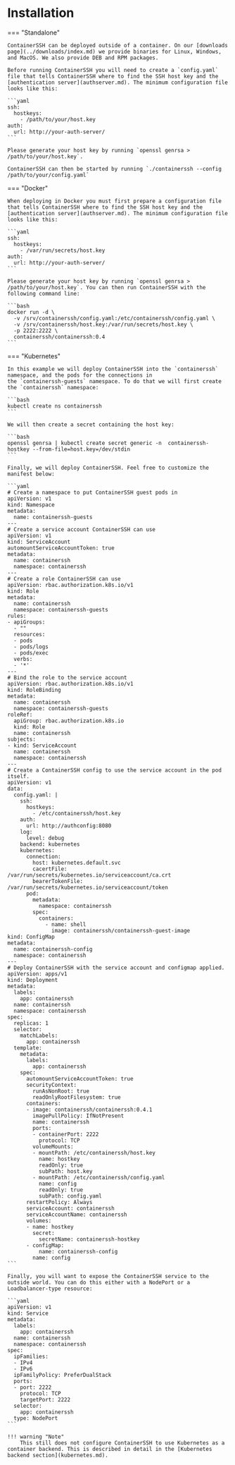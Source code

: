 
<h1>Installation</h1>

=== "Standalone"

    ContainerSSH can be deployed outside of a container. On our [downloads page](../downloads/index.md) we provide binaries for Linux, Windows, and MacOS. We also provide DEB and RPM packages.
    
    Before running ContainerSSH you will need to create a `config.yaml` file that tells ContainerSSH where to find the SSH host key and the [authentication server](authserver.md). The minimum configuration file looks like this:
    
    ```yaml
    ssh:
      hostkeys:
        - /path/to/your/host.key
    auth:
      url: http://your-auth-server/
    ```

    Please generate your host key by running `openssl genrsa > /path/to/your/host.key`.
    
    ContainerSSH can then be started by running `./containerssh --config /path/to/your/config.yaml`

=== "Docker"

    When deploying in Docker you must first prepare a configuration file that tells ContainerSSH where to find the SSH host key and the [authentication server](authserver.md). The minimum configuration file looks like this:
    
    ```yaml
    ssh:
      hostkeys:
        - /var/run/secrets/host.key
    auth:
      url: http://your-auth-server/
    ```
    
    Please generate your host key by running `openssl genrsa > /path/to/your/host.key`. You can then run ContainerSSH with the following command line:
    
    ```bash
    docker run -d \
      -v /srv/containerssh/config.yaml:/etc/containerssh/config.yaml \
      -v /srv/containerssh/host.key:/var/run/secrets/host.key \
      -p 2222:2222 \
      containerssh/containerssh:0.4
    ```

=== "Kubernetes"

    In this example we will deploy ContainerSSH into the `containerssh` namespace, and the pods for the connections in
    the `containerssh-guests` namespace. To do that we will first create the `containerssh` namespace:

    ```bash
    kubectl create ns containerssh
    ```
    
    We will then create a secret containing the host key:
    
    ```bash
    openssl genrsa | kubectl create secret generic -n  containerssh-hostkey --from-file=host.key=/dev/stdin
    ```

    Finally, we will deploy ContainerSSH. Feel free to customize the manifest below:

    ```yaml
    # Create a namespace to put ContainerSSH guest pods in
    apiVersion: v1
    kind: Namespace
    metadata:
      name: containerssh-guests
    ---
    # Create a service account ContainerSSH can use
    apiVersion: v1
    kind: ServiceAccount
    automountServiceAccountToken: true
    metadata:
      name: containerssh
      namespace: containerssh
    ---
    # Create a role ContainerSSH can use
    apiVersion: rbac.authorization.k8s.io/v1
    kind: Role
    metadata:
      name: containerssh
      namespace: containerssh-guests
    rules:
    - apiGroups:
      - ""
      resources:
      - pods
      - pods/logs
      - pods/exec
      verbs:
      - '*'
    ---
    # Bind the role to the service account
    apiVersion: rbac.authorization.k8s.io/v1
    kind: RoleBinding
    metadata:
      name: containerssh
      namespace: containerssh-guests
    roleRef:
      apiGroup: rbac.authorization.k8s.io
      kind: Role
      name: containerssh
    subjects:
    - kind: ServiceAccount
      name: containerssh
      namespace: containerssh
    ---
    # Create a ContainerSSH config to use the service account in the pod itself.
    apiVersion: v1
    data:
      config.yaml: |
        ssh:
          hostkeys:
            - /etc/containerssh/host.key
        auth:
          url: http://authconfig:8080
        log:
          level: debug
        backend: kubernetes
        kubernetes:
          connection:
            host: kubernetes.default.svc
            cacertFile: /var/run/secrets/kubernetes.io/serviceaccount/ca.crt
            bearerTokenFile: /var/run/secrets/kubernetes.io/serviceaccount/token
          pod:
            metadata:
              namespace: containerssh
            spec:
              containers:
                - name: shell
                  image: containerssh/containerssh-guest-image
    kind: ConfigMap
    metadata:
      name: containerssh-config
      namespace: containerssh
    ---
    # Deploy ContainerSSH with the service account and configmap applied.
    apiVersion: apps/v1
    kind: Deployment
    metadata:
      labels:
        app: containerssh
      name: containerssh
      namespace: containerssh
    spec:
      replicas: 1
      selector:
        matchLabels:
          app: containerssh
      template:
        metadata:
          labels:
            app: containerssh
        spec:
          automountServiceAccountToken: true
          securityContext:
            runAsNonRoot: true
            readOnlyRootFilesystem: true
          containers:
          - image: containerssh/containerssh:0.4.1
            imagePullPolicy: IfNotPresent
            name: containerssh
            ports:
            - containerPort: 2222
              protocol: TCP
            volumeMounts:
            - mountPath: /etc/containerssh/host.key
              name: hostkey
              readOnly: true
              subPath: host.key
            - mountPath: /etc/containerssh/config.yaml
              name: config
              readOnly: true
              subPath: config.yaml
          restartPolicy: Always
          serviceAccount: containerssh
          serviceAccountName: containerssh
          volumes:
          - name: hostkey
            secret:
              secretName: containerssh-hostkey
          - configMap:
              name: containerssh-config
            name: config
    ```

    Finally, you will want to expose the ContainerSSH service to the outside world. You can do this either with a NodePort or a Loadbalancer-type resource:

    ```yaml
    apiVersion: v1
    kind: Service
    metadata:
      labels:
        app: containerssh
      name: containerssh
      namespace: containerssh
    spec:
      ipFamilies:
      - IPv4
      - IPv6
      ipFamilyPolicy: PreferDualStack
      ports:
      - port: 2222
        protocol: TCP
        targetPort: 2222
      selector:
        app: containerssh
      type: NodePort
    ```

    !!! warning "Note"
        This still does not configure ContainerSSH to use Kubernetes as a container backend. This is described in detail in the [Kubernetes backend section](kubernetes.md).